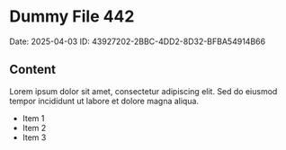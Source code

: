 # Dummy File 442

Date: 2025-04-03
ID: 43927202-2BBC-4DD2-8D32-BFBA54914B66

## Content

Lorem ipsum dolor sit amet, consectetur adipiscing elit.
Sed do eiusmod tempor incididunt ut labore et dolore magna aliqua.

* Item 1
* Item 2
* Item 3

